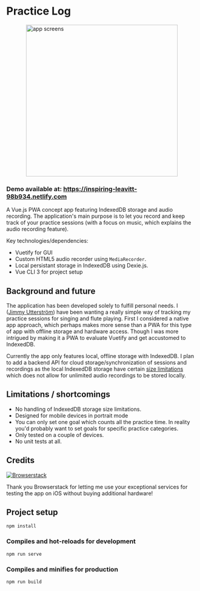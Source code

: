 # Practice Log
<div style="display: flex; justify-content: center; width: 100%;">
<img alt="app screens" src="https://s3.eu-central-1.amazonaws.com/ju-media/practicelog_screens.png" height="400" />
</div>

### Demo available at: https://inspiring-leavitt-98b934.netlify.com

A Vue.js PWA concept app featuring IndexedDB storage and audio recording. The application's main purpose is to let you record and keep track of your practice sessions (with a focus on music, which explains the audio recording feature).

Key technologies/dependencies:

- Vuetify for GUI
- Custom HTML5 audio recorder using `MediaRecorder`.
- Local persistant storage in IndexedDB using Dexie.js.
- Vue CLI 3 for project setup

## Background and future
The application has been developed solely to fulfill personal needs. I ([Jimmy Utterström](https://twitter.com/jimutt)) have been wanting a really simple way of tracking my practice sessions for singing and flute playing. First I considered a native app approach, which perhaps makes more sense than a PWA for this type of app with offline storage and hardware access. Though I was more intrigued by making it a PWA to evaluate Vuetify and get accustomed to IndexedDB. 

Currently the app only features local, offline storage with IndexedDB. I plan to add a backend API for cloud storage/synchronization of sessions and recordings as the local IndexedDB storage have certain [size limitations](https://developer.mozilla.org/en-US/docs/Web/API/IndexedDB_API/Browser_storage_limits_and_eviction_criteria) which does not allow for unlimited audio recordings to be stored locally.

## Limitations / shortcomings
- No handling of IndexedDB storage size limitations. 
- Designed for mobile devices in portrait mode
- You can only set one goal which counts all the practice time. In reality you'd probably want to set goals for specific practice categories.
- Only tested on a couple of devices.
- No unit tests at all. 

## Credits
[![Browserstack](https://s3.eu-central-1.amazonaws.com/ju-media/Browserstack-logo%402x.png)](http://browserstack.com/)

Thank you Browserstack for letting me use your exceptional services for testing the app on iOS without buying additional hardware!

## Project setup

```
npm install
```

### Compiles and hot-reloads for development

```
npm run serve
```

### Compiles and minifies for production

```
npm run build
```
